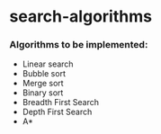 # search-algorithms

### Algorithms to be implemented:

* Linear search
* Bubble sort
* Merge sort
* Binary sort
* Breadth First Search
* Depth First Search
* A* 
